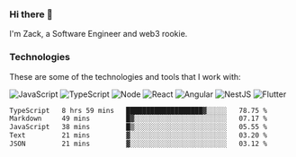 ### Hi there 👋
I'm Zack, a Software Engineer and web3 rookie.

### Technologies
These are some of the technologies and tools that I work with:

![JavaScript](https://img.shields.io/badge/JavaScript-323330.svg?logo=javascript&logoColor=F7DF1E) 
![TypeScript](https://img.shields.io/badge/TypeScript-007ACC.svg?logo=typescript&logoColor=white) 
![Node](https://img.shields.io/badge/Node.js-43853D.svg?logo=node.js&logoColor=white)
![React](https://img.shields.io/badge/React-20232a.svg?logo=react&logoColor=61DAFB) 
![Angular](https://img.shields.io/badge/Angular-E23237.svg?logo=angularjs&logoColor=white)
![NestJS](https://img.shields.io/badge/NestJS-E0234E?logo=nestjs&logoColor=white)
![Flutter](https://img.shields.io/badge/Flutter-02569B.svg?logo=flutter&logoColor=white)

<!--START_SECTION:waka-->

```txt
TypeScript   8 hrs 59 mins   ███████████████████▓░░░░░   78.75 %
Markdown     49 mins         █▓░░░░░░░░░░░░░░░░░░░░░░░   07.17 %
JavaScript   38 mins         █▒░░░░░░░░░░░░░░░░░░░░░░░   05.55 %
Text         21 mins         ▓░░░░░░░░░░░░░░░░░░░░░░░░   03.20 %
JSON         21 mins         ▓░░░░░░░░░░░░░░░░░░░░░░░░   03.12 %
```

<!--END_SECTION:waka-->
